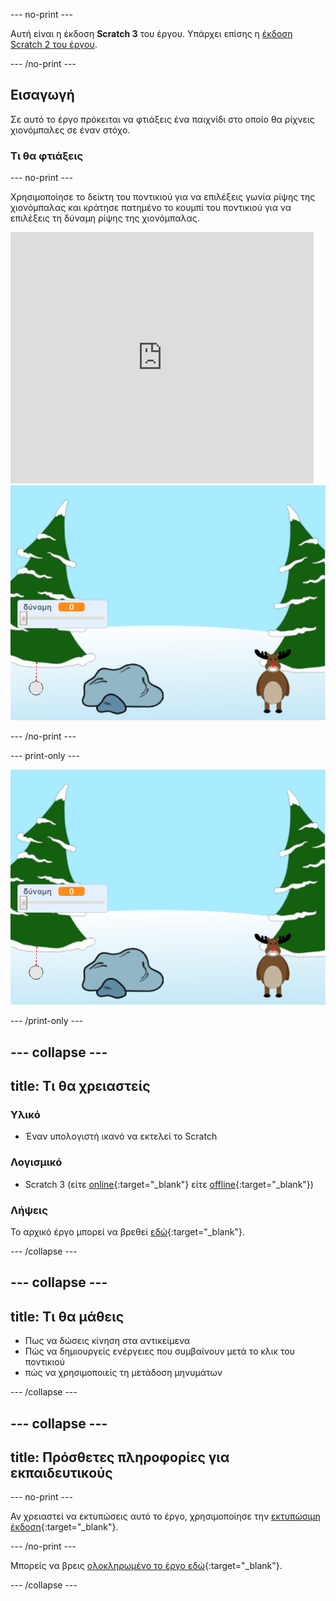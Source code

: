 --- no-print ---

Αυτή είναι η έκδοση **Scratch 3** του έργου. Υπάρχει επίσης η [έκδοση Scratch 2 του έργου](https://projects.raspberrypi.org/el-GR/projects/snowball-fight-scratch2).

--- /no-print ---

## Εισαγωγή

Σε αυτό το έργο πρόκειται να φτιάξεις ένα παιχνίδι στο οποίο θα ρίχνεις χιονόμπαλες σε έναν στόχο.

### Τι θα φτιάξεις

--- no-print ---

Χρησιμοποίησε το δείκτη του ποντικιού για να επιλέξεις γωνία ρίψης της χιονόμπαλας και κράτησε πατημένο το κουμπί του ποντικιού για να επιλέξεις τη δύναμη ρίψης της χιονόμπαλας.

<div class="scratch-preview">
  <iframe allowtransparency="true" width="485" height="402" src="https://scratch.mit.edu/projects/embed/399189528/?autostart=true" frameborder="0" scrolling="no"></iframe>
  <img src="images/snow-final.png">
</div>

--- /no-print ---

--- print-only ---

![ολοκληρωμένο έργο](images/snow-final.png)

--- /print-only ---

--- collapse ---
---
title: Τι θα χρειαστείς
---

### Υλικό

+ Έναν υπολογιστή ικανό να εκτελεί το Scratch

### Λογισμικό

+ Scratch 3 (είτε [online](https://rpf.io/scratchon){:target="_blank"} είτε [offline](https://rpf.io/scratchoff){:target="_blank"})

### Λήψεις

Το αρχικό έργο μπορεί να βρεθεί [εδώ](https://rpf.io/p/el-GR/snowball-fight-go){:target="_blank"}.

--- /collapse ---

--- collapse ---
---
title: Τι θα μάθεις
---

- Πως να δώσεις κίνηση στα αντικείμενα
- Πώς να δημιουργείς ενέργειες που συμβαίνουν μετά το κλικ του ποντικιού
- πώς να χρησιμοποιείς τη μετάδοση μηνυμάτων

--- /collapse ---

--- collapse ---
---
title: Πρόσθετες πληροφορίες για εκπαιδευτικούς
---

--- no-print ---

Αν χρειαστεί να εκτυπώσεις αυτό το έργο, χρησιμοποίησε την [εκτυπώσιμη έκδοση](https://projects.raspberrypi.org/el-GR/projects/snowball-fight/print){:target="_blank"}.

--- /no-print ---

Μπορείς να βρεις [ολοκληρωμένο το έργο εδώ](https://rpf.io/p/el-GR/snowball-fight-get){:target="_blank"}.

--- /collapse ---

